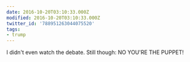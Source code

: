 ```yaml
---
date: 2016-10-20T03:10:33.000Z
modified: 2016-10-20T03:10:33.000Z
twitter_id: '788951263044075520'
tags:
- trump
---
```


  I didn't even watch the debate. Still though:  NO YOU'RE THE PUPPET!
